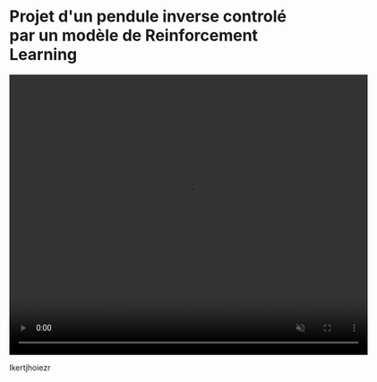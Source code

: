 # Projet d'un pendule inverse controlé par un modèle de Reinforcement Learning

<video width="640" height="500" controls autoplay loop muted>
  <source src="https://github.com/user-attachments/assets/967bce99-8076-4642-9aab-50d0f7cbc9b1" type="video/mp4">
  Votre navigateur ne supporte pas la balise vidéo.
</video>

lkertjhoiezr
